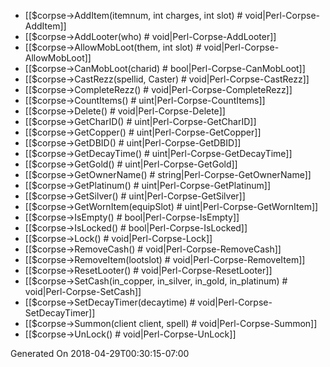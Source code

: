 * [[$corpse->AddItem(itemnum, int charges, int slot) # void|Perl-Corpse-AddItem]]
* [[$corpse->AddLooter(who) # void|Perl-Corpse-AddLooter]]
* [[$corpse->AllowMobLoot(them, int slot) # void|Perl-Corpse-AllowMobLoot]]
* [[$corpse->CanMobLoot(charid) # bool|Perl-Corpse-CanMobLoot]]
* [[$corpse->CastRezz(spellid, Caster) # void|Perl-Corpse-CastRezz]]
* [[$corpse->CompleteRezz() # void|Perl-Corpse-CompleteRezz]]
* [[$corpse->CountItems() # uint|Perl-Corpse-CountItems]]
* [[$corpse->Delete() # void|Perl-Corpse-Delete]]
* [[$corpse->GetCharID() # uint|Perl-Corpse-GetCharID]]
* [[$corpse->GetCopper() # uint|Perl-Corpse-GetCopper]]
* [[$corpse->GetDBID() # uint|Perl-Corpse-GetDBID]]
* [[$corpse->GetDecayTime() # uint|Perl-Corpse-GetDecayTime]]
* [[$corpse->GetGold() # uint|Perl-Corpse-GetGold]]
* [[$corpse->GetOwnerName() # string|Perl-Corpse-GetOwnerName]]
* [[$corpse->GetPlatinum() # uint|Perl-Corpse-GetPlatinum]]
* [[$corpse->GetSilver() # uint|Perl-Corpse-GetSilver]]
* [[$corpse->GetWornItem(equipSlot) # uint|Perl-Corpse-GetWornItem]]
* [[$corpse->IsEmpty() # bool|Perl-Corpse-IsEmpty]]
* [[$corpse->IsLocked() # bool|Perl-Corpse-IsLocked]]
* [[$corpse->Lock() # void|Perl-Corpse-Lock]]
* [[$corpse->RemoveCash() # void|Perl-Corpse-RemoveCash]]
* [[$corpse->RemoveItem(lootslot) # void|Perl-Corpse-RemoveItem]]
* [[$corpse->ResetLooter() # void|Perl-Corpse-ResetLooter]]
* [[$corpse->SetCash(in_copper, in_silver, in_gold, in_platinum) # void|Perl-Corpse-SetCash]]
* [[$corpse->SetDecayTimer(decaytime) # void|Perl-Corpse-SetDecayTimer]]
* [[$corpse->Summon(client client, spell) # void|Perl-Corpse-Summon]]
* [[$corpse->UnLock() # void|Perl-Corpse-UnLock]]


Generated On 2018-04-29T00:30:15-07:00